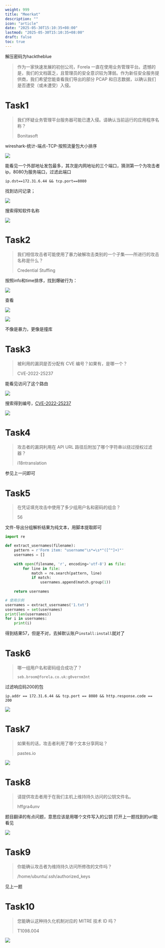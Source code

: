 ```yaml
---
weight: 999
title: "Meerkat"
description: ""
icon: "article"
date: "2025-05-30T15:10:35+08:00"
lastmod: "2025-05-30T15:10:35+08:00"
draft: false
toc: true
---
```


解压密码为hacktheblue

>作为一家快速发展的初创公司，Forela 一直在使用业务管理平台。遗憾的是，我们的文档匮乏，且管理员的安全意识较为薄弱。作为新任安全服务提供商，我们希望您能查看我们导出的部分 PCAP 和日志数据，以确认我们是否遭受（或未遭受）入侵。

# Task1
>我们怀疑业务管理平台服务器可能已遭入侵。请确认当前运行的应用程序名称？
>
>Bonitasoft

wireshark-统计-端点-TCP-按照流量包大小排序

![](https://gitee.com/inklong/blog-pic/raw/master/images/20250531185617390.png)

能看见一个外部地址发包最多，其次是内网地址的三个端口，猜测第一个为攻击者ip，8080为服务端口，过滤此端口
```wireshark
ip.dst==172.31.6.44 && tcp.port==8080
```
找到访问记录；

![](https://gitee.com/inklong/blog-pic/raw/master/images/20250531185706743.png)

搜索得知软件名称

![](https://gitee.com/inklong/blog-pic/raw/master/images/20250531185716941.png)

# Task2
>我们相信攻击者可能使用了暴力破解攻击类别的一个子集——所进行的攻击名称是什么？
>
>Credential Stuffing

按照info和time排序，找到爆破行为：

![](https://gitee.com/inklong/blog-pic/raw/master/images/20250531185726750.png)

查看

![](https://gitee.com/inklong/blog-pic/raw/master/images/20250531185740848.png)


![](https://gitee.com/inklong/blog-pic/raw/master/images/20250531185750928.png)

不像是暴力，更像是撞库
# Task3
>被利用的漏洞是否分配有 CVE 编号？如果有，是哪一个？
>
>CVE-2022-25237

能看见访问了这个路由

![](https://gitee.com/inklong/blog-pic/raw/master/images/20250531185807718.png)

搜索得到编号，[CVE-2022-25237](https://zhuanlan.zhihu.com/p/575580483)

![](https://gitee.com/inklong/blog-pic/raw/master/images/20250531185824076.png)

# Task4
>攻击者的漏洞利用在 API URL 路径后附加了哪个字符串以绕过授权过滤器？
>
>i18ntranslation

参见上一问即可
# Task5
>在凭证填充攻击中使用了多少组用户名和密码的组合？
>
>56

文件-导出分组解析结果为纯文本，用脚本提取即可
```python
import re

def extract_usernames(filename):
    pattern = r'Form item: "username"\s*=\s*"([^"]+)"'
    usernames = []
    
    with open(filename, 'r', encoding='utf-8') as file:
        for line in file:
            match = re.search(pattern, line)
            if match:
                usernames.append(match.group(1))
    
    return usernames

# 使用示例
usernames = extract_usernames('1.txt')
usernames = set(usernames)
print(len(usernames))
for i in usernames:
	print(i)
```
得到结果57，但是不对，去掉默认账户`install:install`就对了
# Task6
>哪一组用户名和密码组合成功了？
>
>`seb.broom@forela.co.uk:g0vernm3nt`

过滤响应码200的包
```wireshark
ip.addr == 172.31.6.44 && tcp.port == 8080 && http.response.code == 200
```

![](https://gitee.com/inklong/blog-pic/raw/master/images/20250531185836426.png)

# Task7
>如果有的话，攻击者利用了哪个文本分享网站？
>
>pastes.io


![](https://gitee.com/inklong/blog-pic/raw/master/images/20250531185848151.png)

# Task8
>请提供攻击者用于在我们主机上维持持久访问的公钥文件名。
>
>hffgra4unv

题目翻译的有点问题，意思应该是用哪个文件写入的公钥
打开上一题找到的url能看见

![](https://gitee.com/inklong/blog-pic/raw/master/images/20250531185902947.png)


# Task9
>你能确认攻击者为维持持久访问所修改的文件吗？
>
>/home/ubuntu/.ssh/authorized_keys

见上一题
# Task10
>您能确认这种持久化机制对应的 MITRE 技术 ID 吗？
>
>T1098.004


![](https://gitee.com/inklong/blog-pic/raw/master/images/20250531185916676.png)